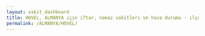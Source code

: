 ```yaml
---
layout: vakit_dashboard
title: HOVEL, ALMANYA için iftar, namaz vakitleri ve hava durumu - ilçe/eyalet seç
permalink: /ALMANYA/HOVEL/
---
```


<script type="text/javascript">
  var GLOBAL_COUNTRY = 'ALMANYA';
  var GLOBAL_CITY = 'HOVEL';
  var GLOBAL_STATE = '';
  var lat = 72;
  var lon = 21;
</script>
